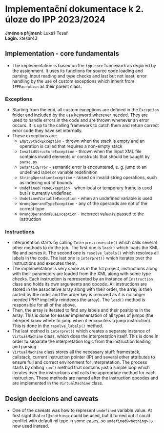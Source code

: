 # Implementační dokumentace k 2. úloze do IPP 2023/2024

**Jméno a příjmení:** Lukáš Tesař \
**Login:** xtesar43

## Implementation - core fundamentals
- The implementation is based on the `ipp-core` framework as required by the assignment. It uses its functions for source code loading and parsing, input reading and type checks and last but not least, error handling by the use of custom exceptions which inherit from `IPPException` as their parent class.

### Exceptions
- Starting from the end, all custom exceptions are defined in the `Exception` folder and included by the `use` keyword wherever needed. They are used to handle errors in the code and are thrown whenever an error occurs. It is up to the calling framework to catch them and return correct error code they have set internally.
- These exceptions are:
    - `EmptyStackException` - thrown when the stack is empty and an operation is called that requires a non-empty stack
    - `InvalidStructureException` - thrown when the input XML file contains invalid elements or constructs that should be caught by `parse.py`
    - `SemanticError` - semantic error is encountered, e. g. jump to an undefined label or variable redefinition
    - `StringOperationException` - raised on invalid string operations, such as indexing out of bounds
    - `UndefinedFrameException` - when local or temporary frame is used but is currently undefined
    - `UndefinedVariableException` - when an undefined variable is used
    - `WrongOperandTypeException` - any of the operands are not of the correct type
    - `WrongOperandValueException` - incorrect value is passed to the instruction

### Instructions
- Interpretation starts by calling `Interpret::execute()` which calls several other methods to do the job. The first one is `load()` which loads the XML file and parses it. The second one is `resolve_labels()` which resolves all labels in the code. The last one is `interpret()` which iterates over the instructions and executes them.
- The implementation is very same as in the 1st project, instructions along with their parameters are loaded from the XML along with some type checks. Each instruction is represented by an instance of `Instruction` class and holds its own arguments and opcode. All instructions are stored in the associative array along with their order, the array is then sorted by the order and the order key is removed as it is no longer needed (PHP implicitly reindexes the array). The `load()` method is responsible for all of the above.
- Then, the array is iterated to find any labels and their positions in the array. This is done for easier implementation of all types of jumps (the interpret know where to jump when it encounters a jump instruction). This is done in the `resolve_labels()` method.
- The last method is `interpret()` which creates a separate instance of `VirtualMachine` class, which does the interpretation itself. This is done in order to separate the interpretation logic from the instruction loading and parsing.
- `VirtualMachine` class stores all the necessary stuff: framestack, callstack, current instruction pointer (IP) and several other attributes to ensure full and correct environment for interpretation. The process starts by calling `run()` method that contains just a simple loop which iterates over the instructions and calls the appropriate method for each instruction. These methods are named after the instruction opcodes and are implemented in the `VirtualMachine` class.

## Design decicions and caveats
- One of the caveats was how to represent `undefined` variable value. At first sight that `nil@<nothing>` could be used, but it turned out it could conflict with default nil type in some cases, so `undefined@<nothing>` is now used instead.
